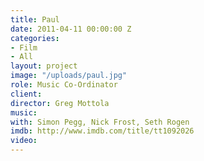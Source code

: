 ```yaml
---
title: Paul
date: 2011-04-11 00:00:00 Z
categories:
- Film
- All
layout: project
image: "/uploads/paul.jpg"
role: Music Co-Ordinator
client: 
director: Greg Mottola
music: 
with: Simon Pegg, Nick Frost, Seth Rogen
imdb: http://www.imdb.com/title/tt1092026
video: 
---
```


